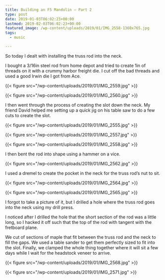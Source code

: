 ```yaml
---
title: Building an F5 Mandolin – Part 2
type: post
date: 2019-01-03T06:02:23+00:00
lastmod: 2019-02-03T06:02:23+00:00
featured_image: /wp-content/uploads/2019/01/IMG_2558-1360x765.jpg
tags:
  - music

---
```

So today I dealt with installing the truss rod into the neck.

I bought a 3/16in steel rod from home depot and tried to create 1in of threads on it with a crummy harbor freight die. I cut off the bad threads and used a good Irwin die I got from Ace.

<!--more-->

{{< figure src="/wp-content/uploads/2019/01/IMG_2559.jpg" >}}

{{< figure src="/wp-content/uploads/2019/01/IMG_2560.jpg" >}}

I then went through the process of creating the slot down the neck. My friend David helped me setting up a quick jig on his table saw to do a few cuts to create the slot.

{{< figure src="/wp-content/uploads/2019/01/IMG_2555.jpg" >}}
 
{{< figure src="/wp-content/uploads/2019/01/IMG_2557.jpg" >}}
 
{{< figure src="/wp-content/uploads/2019/01/IMG_2558.jpg" >}}

I then bent the rod into shape using a hammer on a vice.

{{< figure src="/wp-content/uploads/2019/01/IMG_2562.jpg" >}}

I used a dremel to create the pocket in the neck for the truss rod&#8217;s nut to sit.

{{< figure src="/wp-content/uploads/2019/01/IMG_2564.jpg" >}}
 
{{< figure src="/wp-content/uploads/2019/01/IMG_2565.jpg" >}}

I forgot to take a picture of it, but I drilled a hole where the truss rod goes into the neck using my drill press.

I noticed after I drilled the hole that the short section of the rod was a little long, so I hacked it off such that the top of the rod with tangent with the fretboard plane.

We cut of sections of maple that fit between the truss rod and the neck to fill the gaps. We used a table sander to get them perfectly sized to fit into the slot. Finally, we clamped the whole thing together where it will sit a few days while I wait for the headstock veneer to arrive.

{{< figure src="/wp-content/uploads/2019/01/IMG_2568.jpg" >}}
 
{{< figure src="/wp-content/uploads/2019/01/IMG_2571.jpg" >}}
